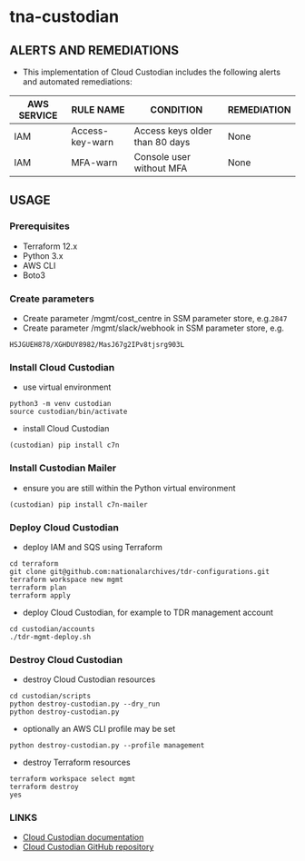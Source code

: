 # tna-custodian

## ALERTS AND REMEDIATIONS
* This implementation of Cloud Custodian includes the following alerts and automated remediations:

| AWS SERVICE | RULE NAME            | CONDITION                      | REMEDIATION             |
| ----------- | -------------------- | ------------------------------ | ----------------------- |
| IAM         | Access-key-warn      | Access keys older than 80 days | None                    |
| IAM         | MFA-warn             | Console user without MFA       | None                    |

## USAGE

### Prerequisites
* Terraform 12.x
* Python 3.x
* AWS CLI
* Boto3

### Create parameters
* Create parameter /mgmt/cost_centre in SSM parameter store, e.g.```2847```
* Create parameter /mgmt/slack/webhook in SSM parameter store, e.g.
```
HSJGUEH878/XGHDUY8982/MasJ67g2IPv8tjsrg903L
```

### Install Cloud Custodian
* use virtual environment
```
python3 -m venv custodian
source custodian/bin/activate
```
* install Cloud Custodian
```
(custodian) pip install c7n
```

### Install Custodian Mailer
* ensure you are still within the Python virtual environment
```
(custodian) pip install c7n-mailer
``` 

### Deploy Cloud Custodian
* deploy IAM and SQS using Terraform
```
cd terraform
git clone git@github.com:nationalarchives/tdr-configurations.git
terraform workspace new mgmt
terraform plan
terraform apply
```
* deploy Cloud Custodian, for example to TDR management account
```
cd custodian/accounts
./tdr-mgmt-deploy.sh
```

### Destroy Cloud Custodian
* destroy Cloud Custodian resources
```
cd custodian/scripts
python destroy-custodian.py --dry_run
python destroy-custodian.py
```
* optionally an AWS CLI profile may be set
```
python destroy-custodian.py --profile management
```
* destroy Terraform resources
```
terraform workspace select mgmt
terraform destroy
yes
```

### LINKS
* [Cloud Custodian documentation](https://cloudcustodian.io)
* [Cloud Custodian GitHub repository](https://github.com/cloud-custodian)
